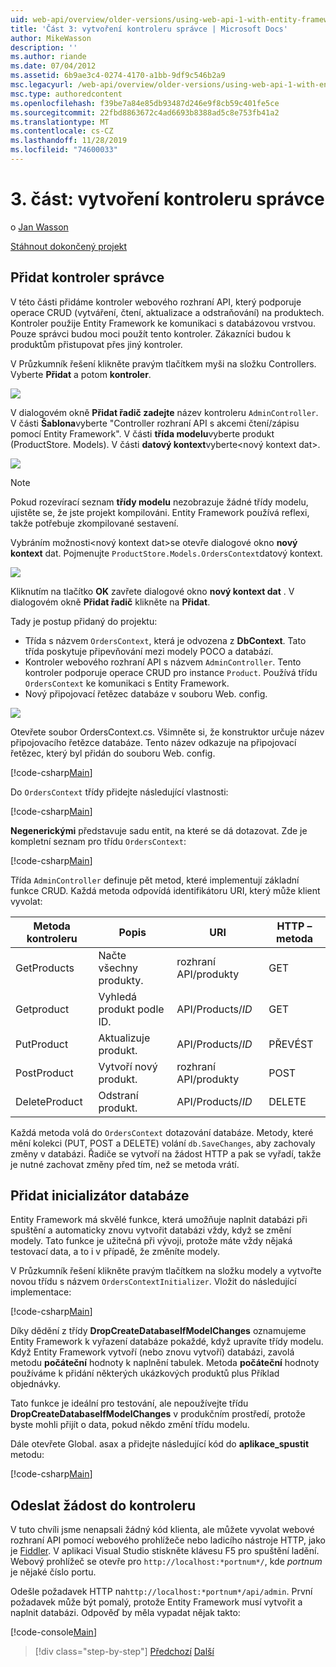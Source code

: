 ```yaml
---
uid: web-api/overview/older-versions/using-web-api-1-with-entity-framework-5/using-web-api-with-entity-framework-part-3
title: 'Část 3: vytvoření kontroleru správce | Microsoft Docs'
author: MikeWasson
description: ''
ms.author: riande
ms.date: 07/04/2012
ms.assetid: 6b9ae3c4-0274-4170-a1bb-9df9c546b2a9
msc.legacyurl: /web-api/overview/older-versions/using-web-api-1-with-entity-framework-5/using-web-api-with-entity-framework-part-3
msc.type: authoredcontent
ms.openlocfilehash: f39be7a84e85db93487d246e9f8cb59c401fe5ce
ms.sourcegitcommit: 22fbd8863672c4ad6693b8388ad5c8e753fb41a2
ms.translationtype: MT
ms.contentlocale: cs-CZ
ms.lasthandoff: 11/28/2019
ms.locfileid: "74600033"
---
```

# <a name="part-3-creating-an-admin-controller"></a>3\. část: vytvoření kontroleru správce

o [Jan Wasson](https://github.com/MikeWasson)

[Stáhnout dokončený projekt](https://code.msdn.microsoft.com/ASP-NET-Web-API-with-afa30545)

## <a name="add-an-admin-controller"></a>Přidat kontroler správce

V této části přidáme kontroler webového rozhraní API, který podporuje operace CRUD (vytváření, čtení, aktualizace a odstraňování) na produktech. Kontroler použije Entity Framework ke komunikaci s databázovou vrstvou. Pouze správci budou moci použít tento kontroler. Zákazníci budou k produktům přistupovat přes jiný kontroler.

V Průzkumník řešení klikněte pravým tlačítkem myši na složku Controllers. Vyberte **Přidat** a potom **kontroler**.

![](using-web-api-with-entity-framework-part-3/_static/image1.png)

V dialogovém okně **Přidat řadič zadejte** název kontroleru `AdminController`. V části **Šablona**vyberte &quot;Controller rozhraní API s akcemi čtení/zápisu pomocí Entity Framework&quot;. V části **třída modelu**vyberte produkt (ProductStore. Models). V části **datový kontext**vyberte&lt;nový kontext dat&gt;.

![](using-web-api-with-entity-framework-part-3/_static/image2.png)

> [!NOTE]
> Pokud rozevírací seznam **třídy modelu** nezobrazuje žádné třídy modelu, ujistěte se, že jste projekt kompilováni. Entity Framework používá reflexi, takže potřebuje zkompilované sestavení.

Vybráním možnosti&lt;nový kontext dat&gt;se otevře dialogové okno **nový kontext** dat. Pojmenujte `ProductStore.Models.OrdersContext`datový kontext.

![](using-web-api-with-entity-framework-part-3/_static/image3.png)

Kliknutím na tlačítko **OK** zavřete dialogové okno **nový kontext dat** . V dialogovém okně **Přidat řadič** klikněte na **Přidat**.

Tady je postup přidaný do projektu:

- Třída s názvem `OrdersContext`, která je odvozena z **DbContext**. Tato třída poskytuje připevňování mezi modely POCO a databází.
- Kontroler webového rozhraní API s názvem `AdminController`. Tento kontroler podporuje operace CRUD pro instance `Product`. Používá třídu `OrdersContext` ke komunikaci s Entity Framework.
- Nový připojovací řetězec databáze v souboru Web. config.

![](using-web-api-with-entity-framework-part-3/_static/image4.png)

Otevřete soubor OrdersContext.cs. Všimněte si, že konstruktor určuje název připojovacího řetězce databáze. Tento název odkazuje na připojovací řetězec, který byl přidán do souboru Web. config.

[!code-csharp[Main](using-web-api-with-entity-framework-part-3/samples/sample1.cs)]

Do `OrdersContext` třídy přidejte následující vlastnosti:

[!code-csharp[Main](using-web-api-with-entity-framework-part-3/samples/sample2.cs)]

**Negenerickými** představuje sadu entit, na které se dá dotazovat. Zde je kompletní seznam pro třídu `OrdersContext`:

[!code-csharp[Main](using-web-api-with-entity-framework-part-3/samples/sample3.cs)]

Třída `AdminController` definuje pět metod, které implementují základní funkce CRUD. Každá metoda odpovídá identifikátoru URI, který může klient vyvolat:

| Metoda kontroleru | Popis | URI | HTTP – metoda |
| --- | --- | --- | --- |
| GetProducts | Načte všechny produkty. | rozhraní API/produkty | GET |
| Getproduct | Vyhledá produkt podle ID. | API/Products/*ID* | GET |
| PutProduct | Aktualizuje produkt. | API/Products/*ID* | PŘEVÉST |
| PostProduct | Vytvoří nový produkt. | rozhraní API/produkty | POST |
| DeleteProduct | Odstraní produkt. | API/Products/*ID* | DELETE |

Každá metoda volá do `OrdersContext` dotazování databáze. Metody, které mění kolekci (PUT, POST a DELETE) volání `db.SaveChanges`, aby zachovaly změny v databázi. Řadiče se vytvoří na žádost HTTP a pak se vyřadí, takže je nutné zachovat změny před tím, než se metoda vrátí.

## <a name="add-a-database-initializer"></a>Přidat inicializátor databáze

Entity Framework má skvělé funkce, která umožňuje naplnit databázi při spuštění a automaticky znovu vytvořit databázi vždy, když se změní modely. Tato funkce je užitečná při vývoji, protože máte vždy nějaká testovací data, a to i v případě, že změníte modely.

V Průzkumník řešení klikněte pravým tlačítkem na složku modely a vytvořte novou třídu s názvem `OrdersContextInitializer`. Vložit do následující implementace:

[!code-csharp[Main](using-web-api-with-entity-framework-part-3/samples/sample4.cs)]

Díky dědění z třídy **DropCreateDatabaseIfModelChanges** oznamujeme Entity Framework k vyřazení databáze pokaždé, když upravíte třídy modelu. Když Entity Framework vytvoří (nebo znovu vytvoří) databázi, zavolá metodu **počáteční** hodnoty k naplnění tabulek. Metoda **počáteční** hodnoty používáme k přidání některých ukázkových produktů plus Příklad objednávky.

Tato funkce je ideální pro testování, ale nepoužívejte třídu **DropCreateDatabaseIfModelChanges** v produkčním prostředí, protože byste mohli přijít o data, pokud někdo změní třídu modelu.

Dále otevřete Global. asax a přidejte následující kód do **aplikace\_spustit** metodu:

[!code-csharp[Main](using-web-api-with-entity-framework-part-3/samples/sample5.cs)]

## <a name="send-a-request-to-the-controller"></a>Odeslat žádost do kontroleru

V tuto chvíli jsme nenapsali žádný kód klienta, ale můžete vyvolat webové rozhraní API pomocí webového prohlížeče nebo ladicího nástroje HTTP, jako je [Fiddler](http://www.fiddler2.com/fiddler2/). V aplikaci Visual Studio stiskněte klávesu F5 pro spuštění ladění. Webový prohlížeč se otevře pro `http://localhost:*portnum*/`, kde *portnum* je nějaké číslo portu.

Odešle požadavek HTTP na`http://localhost:*portnum*/api/admin`. První požadavek může být pomalý, protože Entity Framework musí vytvořit a naplnit databázi. Odpověď by měla vypadat nějak takto:

[!code-console[Main](using-web-api-with-entity-framework-part-3/samples/sample6.cmd)]

> [!div class="step-by-step"]
> [Předchozí](using-web-api-with-entity-framework-part-2.md)
> [Další](using-web-api-with-entity-framework-part-4.md)
